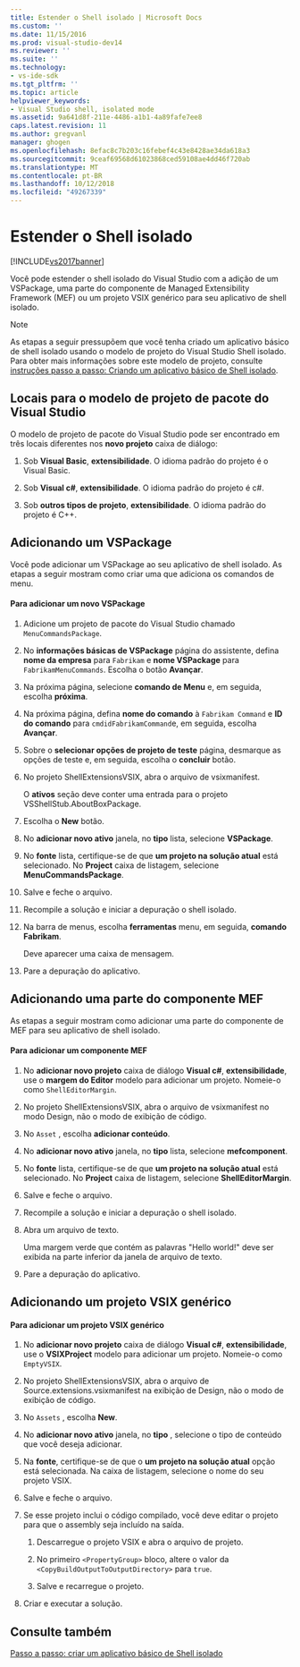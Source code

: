 ```yaml
---
title: Estender o Shell isolado | Microsoft Docs
ms.custom: ''
ms.date: 11/15/2016
ms.prod: visual-studio-dev14
ms.reviewer: ''
ms.suite: ''
ms.technology:
- vs-ide-sdk
ms.tgt_pltfrm: ''
ms.topic: article
helpviewer_keywords:
- Visual Studio shell, isolated mode
ms.assetid: 9a641d8f-211e-4486-a1b1-4a89fafe7ee8
caps.latest.revision: 11
ms.author: gregvanl
manager: ghogen
ms.openlocfilehash: 8efac8c7b203c16febef4c43e8428ae34da618a3
ms.sourcegitcommit: 9ceaf69568d61023868ced59108ae4dd46f720ab
ms.translationtype: MT
ms.contentlocale: pt-BR
ms.lasthandoff: 10/12/2018
ms.locfileid: "49267339"
---
```

# <a name="extending-the-isolated-shell"></a>Estender o Shell isolado
[!INCLUDE[vs2017banner](../includes/vs2017banner.md)]

Você pode estender o shell isolado do Visual Studio com a adição de um VSPackage, uma parte do componente de Managed Extensibility Framework (MEF) ou um projeto VSIX genérico para seu aplicativo de shell isolado.  
  
> [!NOTE]
>  As etapas a seguir pressupõem que você tenha criado um aplicativo básico de shell isolado usando o modelo de projeto do Visual Studio Shell isolado. Para obter mais informações sobre este modelo de projeto, consulte [instruções passo a passo: Criando um aplicativo básico de Shell isolado](../extensibility/walkthrough-creating-a-basic-isolated-shell-application.md).  
  
## <a name="locations-for-the-visual-studio-package-project-template"></a>Locais para o modelo de projeto de pacote do Visual Studio  
 O modelo de projeto de pacote do Visual Studio pode ser encontrado em três locais diferentes nos **novo projeto** caixa de diálogo:  
  
1.  Sob **Visual Basic**, **extensibilidade**. O idioma padrão do projeto é o Visual Basic.  
  
2.  Sob **Visual c#**, **extensibilidade**. O idioma padrão do projeto é c#.  
  
3.  Sob **outros tipos de projeto**, **extensibilidade**. O idioma padrão do projeto é C++.  
  
## <a name="adding-a-vspackage"></a>Adicionando um VSPackage  
 Você pode adicionar um VSPackage ao seu aplicativo de shell isolado. As etapas a seguir mostram como criar uma que adiciona os comandos de menu.  
  
#### <a name="to-add-a-new-vspackage"></a>Para adicionar um novo VSPackage  
  
1.  Adicione um projeto de pacote do Visual Studio chamado `MenuCommandsPackage`.  
  
2.  No **informações básicas de VSPackage** página do assistente, defina **nome da empresa** para `Fabrikam` e **nome VSPackage** para `FabrikamMenuCommands`. Escolha o botão **Avançar**.  
  
3.  Na próxima página, selecione **comando de Menu** e, em seguida, escolha **próxima**.  
  
4.  Na próxima página, defina **nome do comando** à `Fabrikam Command` e **ID do comando** para `cmdidFabrikamCommand`e, em seguida, escolha **Avançar**.  
  
5.  Sobre o **selecionar opções de projeto de teste** página, desmarque as opções de teste e, em seguida, escolha o **concluir** botão.  
  
6.  No projeto ShellExtensionsVSIX, abra o arquivo de vsixmanifest.  
  
     O **ativos** seção deve conter uma entrada para o projeto VSShellStub.AboutBoxPackage.  
  
7.  Escolha o **New** botão.  
  
8.  No **adicionar novo ativo** janela, no **tipo** lista, selecione **VSPackage**.  
  
9. No **fonte** lista, certifique-se de que **um projeto na solução atual** está selecionado. No **Project** caixa de listagem, selecione **MenuCommandsPackage**.  
  
10. Salve e feche o arquivo.  
  
11. Recompile a solução e iniciar a depuração o shell isolado.  
  
12. Na barra de menus, escolha **ferramentas** menu, em seguida, **comando Fabrikam**.  
  
     Deve aparecer uma caixa de mensagem.  
  
13. Pare a depuração do aplicativo.  
  
## <a name="adding-a-mef-component-part"></a>Adicionando uma parte do componente MEF  
 As etapas a seguir mostram como adicionar uma parte do componente de MEF para seu aplicativo de shell isolado.  
  
#### <a name="to-add-a-mef-component"></a>Para adicionar um componente MEF  
  
1.  No **adicionar novo projeto** caixa de diálogo **Visual c#**, **extensibilidade**, use o **margem do Editor** modelo para adicionar um projeto. Nomeie-o como `ShellEditorMargin`.  
  
2.  No projeto ShellExtensionsVSIX, abra o arquivo de vsixmanifest no modo Design, não o modo de exibição de código.  
  
3.  No `Asset` , escolha **adicionar conteúdo**.  
  
4.  No **adicionar novo ativo** janela, no **tipo** lista, selecione **mefcomponent**.  
  
5.  No **fonte** lista, certifique-se de que **um projeto na solução atual** está selecionado. No **Project** caixa de listagem, selecione **ShellEditorMargin**.  
  
6.  Salve e feche o arquivo.  
  
7.  Recompile a solução e iniciar a depuração o shell isolado.  
  
8.  Abra um arquivo de texto.  
  
     Uma margem verde que contém as palavras "Hello world!" deve ser exibida na parte inferior da janela de arquivo de texto.  
  
9. Pare a depuração do aplicativo.  
  
## <a name="adding-a-generic-vsix-project"></a>Adicionando um projeto VSIX genérico  
  
#### <a name="to-add-a-generic-vsix-project"></a>Para adicionar um projeto VSIX genérico  
  
1.  No **adicionar novo projeto** caixa de diálogo **Visual c#**, **extensibilidade**, use o **VSIXProject** modelo para adicionar um projeto. Nomeie-o como `EmptyVSIX`.  
  
2.  No projeto ShellExtensionsVSIX, abra o arquivo de Source.extensions.vsixmanifest na exibição de Design, não o modo de exibição de código.  
  
3.  No `Assets` , escolha **New**.  
  
4.  No **adicionar novo ativo** janela, no **tipo** , selecione o tipo de conteúdo que você deseja adicionar.  
  
5.  Na **fonte**, certifique-se de que o **um projeto na solução atual** opção está selecionada. Na caixa de listagem, selecione o nome do seu projeto VSIX.  
  
6.  Salve e feche o arquivo.  
  
7.  Se esse projeto inclui o código compilado, você deve editar o projeto para que o assembly seja incluído na saída.  
  
    1.  Descarregue o projeto VSIX e abra o arquivo de projeto.  
  
    2.  No primeiro `<PropertyGroup>` bloco, altere o valor da `<CopyBuildOutputToOutputDirectory>` para `true`.  
  
    3.  Salve e recarregue o projeto.  
  
8.  Criar e executar a solução.  
  
## <a name="see-also"></a>Consulte também  
 [Passo a passo: criar um aplicativo básico de Shell isolado](../extensibility/walkthrough-creating-a-basic-isolated-shell-application.md)


